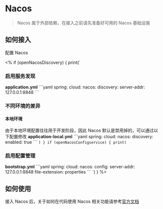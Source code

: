 # Nacos

> Nacos 属于外部依赖，在接入之前请先准备好可用的 Nacos 基础设施

## 如何接入

配置 Nacos

 <%
if (openNacosDiscovery) {
print(`
### 启用服务发现
**application.yml**
\`\`\`yaml
spring:
  cloud:
    nacos:
      discovery:
        server-addr: 127.0.0.1:8848
\`\`\`
### 不同环境的差异

#### 本地环境

由于本地环境配置往往用于开发阶段，因此 Nacos 默认是禁用掉的，可以通过以下配置修改
**application-local.yml**
\`\`\`yaml
spring:
  cloud:
    nacos:
      discovery:
        enabled: true
\`\`\`
`)
}
if (openNacosConfigservice) {
print(`
### 启用配置管理
**bootstrap.yml**
\`\`\`yaml
spring:
  cloud:
    nacos:
      config:
        server-addr: 127.0.0.1:8848
        file-extension: properties
\`\`\`
`)
}
%>

## 如何使用
接入 Nacos 后，关于如何在代码使用 Nacos 相关功能请参考[官方文档](https://nacos.io/zh-cn/docs/quick-start-spring-cloud.html)